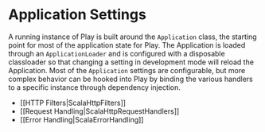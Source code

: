 <!--- Copyright (C) Lightbend Inc. <https://www.lightbend.com> -->
# Application Settings

A running instance of Play is built around the `Application` class, the starting point for most of the application state for Play.  The Application is loaded through an `ApplicationLoader` and is configured with a disposable classloader so that changing a setting in development mode will reload the Application.  Most of the `Application` settings are configurable, but more complex behavior can be hooked into Play by binding the various handlers to a specific instance through dependency injection.

* [[HTTP Filters|ScalaHttpFilters]]
* [[Request Handling|ScalaHttpRequestHandlers]]
* [[Error Handling|ScalaErrorHandling]]

